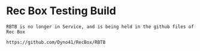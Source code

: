 # Rec Box Testing Build

~~~
RBTB is no longer in Service, and is being held in the github files of Rec Box

https://github.com/Dyno41/RecBox/RBTB
~~~
